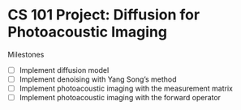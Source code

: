 # CS 101 Project: Diffusion for Photoacoustic Imaging

Milestones
- [ ] Implement diffusion model
- [ ] Implement denoising with Yang Song’s method
- [ ] Implement photoacoustic imaging with the measurement matrix
- [ ] Implement photoacoustic imaging with the forward operator
